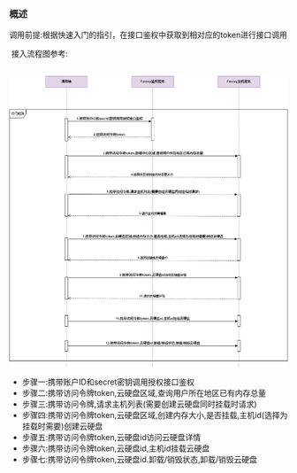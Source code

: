 ### 概述

​          调用前提:根据快速入门的指引，在接口鉴权中获取到相对应的token进行接口调用

​		  接入流程图参考:

​			![harddisk_process](../../image/harddisk_process.png)

- 步骤一:携带账户ID和secret密钥调用授权接口鉴权
- 步骤二:携带访问令牌token,云硬盘区域,查询用户所在地区已有内存总量
- 步骤三:携带访问令牌,请求主机列表(需要创建云硬盘同时挂载时请求)
- 步骤四:携带访问令牌token,云硬盘区域,创建内存大小,是否挂载,主机id(选择为挂载时需要)创建云硬盘
- 步骤五:携带访问令牌token,云硬盘id访问云硬盘详情
- 步骤六:携带访问令牌token,云硬盘id,主机id挂载云硬盘
- 步骤七:携带访问令牌token,云硬盘id.卸载/销毁状态,卸载/销毁云硬盘